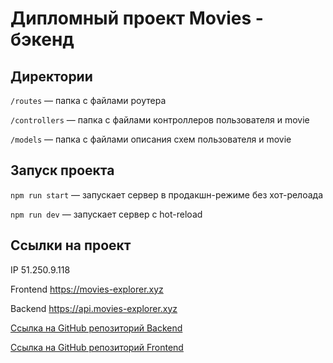 # Дипломный проект Movies - бэкенд

## Директории

`/routes` — папка с файлами роутера

`/controllers` — папка с файлами контроллеров пользователя и movie

`/models` — папка с файлами описания схем пользователя и movie

## Запуск проекта

`npm run start` — запускает сервер в продакшн-режиме без хот-релоада

`npm run dev` — запускает сервер с hot-reload

## Ссылки на проект

IP 51.250.9.118

Frontend https://movies-explorer.xyz

Backend https://api.movies-explorer.xyz

<a href="https://github.com/DumblD/movies-explorer-api">Ссылка на GitHub репозиторий Backend</a>

<a href="https://github.com/DumblD/movies-explorer-frontend">Ссылка на GitHub репозиторий Frontend</a>
